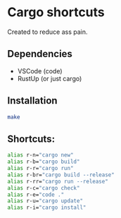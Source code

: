 # Cargo shortcuts
Created to reduce ass pain.

## Dependencies
- VSCode (code)
- RustUp (or just cargo)

## Installation
```bash
make
```

## Shortcuts:
```bash
alias r-n="cargo new"
alias r-b="cargo build"
alias r-r="cargo run"
alias r-br="cargo build --release"
alias r-rr="cargo run --release"
alias r-c="cargo check"
alias r-e="code ."
alias r-u="cargo update"
alias r-i="cargo install"
```
